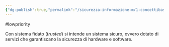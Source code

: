 ```yaml
---
{"dg-publish":true,"permalink":"/sicurezza-informazione-m/1-concettibase/sistema-fidato/"}
---
```


#lowpriority 

Con sistema fidato (*trusted*) si intende un sistema sicuro, ovvero dotato di servizi che garantiscano la sicurezza di hardware e software.